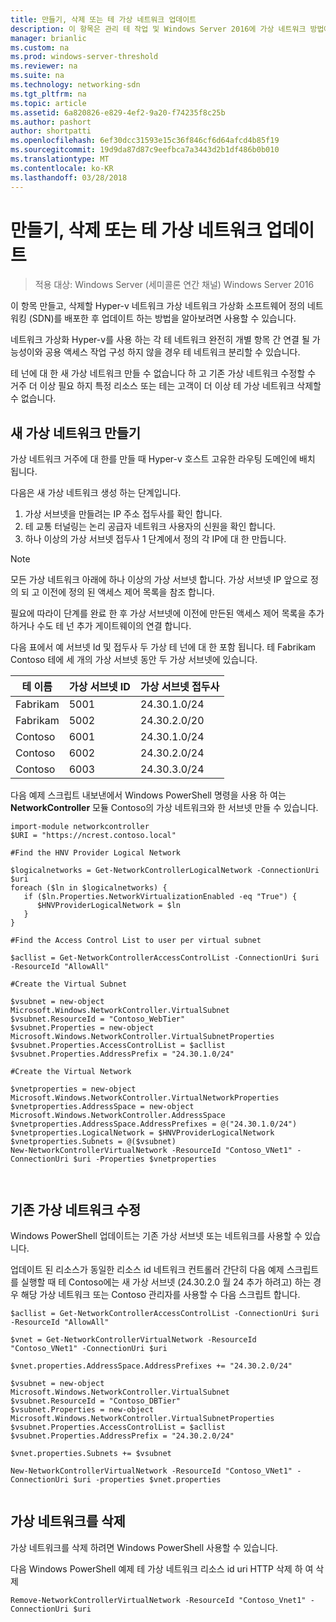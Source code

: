 ```yaml
---
title: 만들기, 삭제 또는 테 가상 네트워크 업데이트
description: 이 항목은 관리 테 작업 및 Windows Server 2016에 가상 네트워크 방법에 대해 소프트웨어 네트워킹 정의 가이드 일부입니다.
manager: brianlic
ms.custom: na
ms.prod: windows-server-threshold
ms.reviewer: na
ms.suite: na
ms.technology: networking-sdn
ms.tgt_pltfrm: na
ms.topic: article
ms.assetid: 6a820826-e829-4ef2-9a20-f74235f8c25b
ms.author: pashort
author: shortpatti
ms.openlocfilehash: 6ef30dcc31593e15c36f846cf6d64afcd4b85f19
ms.sourcegitcommit: 19d9da87d87c9eefbca7a3443d2b1df486b0b010
ms.translationtype: MT
ms.contentlocale: ko-KR
ms.lasthandoff: 03/28/2018
---
```

# <a name="create-delete-or-update-tenant-virtual-networks"></a>만들기, 삭제 또는 테 가상 네트워크 업데이트

>적용 대상: Windows Server (세미콜론 연간 채널) Windows Server 2016

이 항목 만들고, 삭제할 Hyper-v 네트워크 가상 네트워크 가상화 소프트웨어 정의 네트워킹 (SDN)를 배포한 후 업데이트 하는 방법을 알아보려면 사용할 수 있습니다.  
  
네트워크 가상화 Hyper-v를 사용 하는 각 테 네트워크 완전히 개별 항목 간 연결 될 가능성이와 공용 액세스 작업 구성 하지 않을 경우 테 네트워크 분리할 수 있습니다.  
  
테 넌에 대 한 새 가상 네트워크 만들 수 없습니다 하 고 기존 가상 네트워크 수정할 수 거주 더 이상 필요 하지 특정 리소스 또는 테는 고객이 더 이상 테 가상 네트워크 삭제할 수 없습니다.  
  
## <a name="create-a-new-virtual-network"></a>새 가상 네트워크 만들기  
  
가상 네트워크 거주에 대 한를 만들 때 Hyper-v 호스트 고유한 라우팅 도메인에 배치 됩니다.  
  
다음은 새 가상 네트워크 생성 하는 단계입니다.  
  
1. 가상 서브넷을 만들려는 IP 주소 접두사를 확인 합니다.   
2. 테 교통 터널링는 논리 공급자 네트워크 사용자의 신원을 확인 합니다.   
3. 하나 이상의 가상 서브넷 접두사 1 단계에서 정의 각 IP에 대 한 만듭니다.   
  
>[!NOTE]  
>모든 가상 네트워크 아래에 하나 이상의 가상 서브넷 합니다. 가상 서브넷 IP 앞으로 정의 되 고 이전에 정의 된 액세스 제어 목록을 참조 합니다.  
  
필요에 따라이 단계를 완료 한 후 가상 서브넷에 이전에 만든된 액세스 제어 목록을 추가 하거나 수도 테 넌 추가 게이트웨이의 연결 합니다.    
  
다음 표에서 예 서브넷 Id 및 접두사 두 가상 테 넌에 대 한 포함 됩니다. 테 Fabrikam Contoso 테에 세 개의 가상 서브넷 동안 두 가상 서브넷에 있습니다.  
  
  
  
테 이름  |가상 서브넷 ID  |가상 서브넷 접두사    
---------|---------|---------  
Fabrikam    |5001         |24.30.1.0/24           
Fabrikam     |5002         | 24.30.2.0/20          
Contoso    |6001         |  24.30.1.0/24         
Contoso    | 6002        |  24.30.2.0/24         
Contoso     | 6003        | 24.30.3.0/24          
  
다음 예제 스크립트 내보낸에서 Windows PowerShell 명령을 사용 하 여는 **NetworkController** 모듈 Contoso의 가상 네트워크와 한 서브넷 만들 수 있습니다.   
  
```  
import-module networkcontroller  
$URI = "https://ncrest.contoso.local"  
  
#Find the HNV Provider Logical Network  
  
$logicalnetworks = Get-NetworkControllerLogicalNetwork -ConnectionUri $uri  
foreach ($ln in $logicalnetworks) {  
   if ($ln.Properties.NetworkVirtualizationEnabled -eq "True") {  
      $HNVProviderLogicalNetwork = $ln  
   }  
}   
  
#Find the Access Control List to user per virtual subnet  
  
$acllist = Get-NetworkControllerAccessControlList -ConnectionUri $uri -ResourceId "AllowAll"  
  
#Create the Virtual Subnet  
  
$vsubnet = new-object Microsoft.Windows.NetworkController.VirtualSubnet  
$vsubnet.ResourceId = "Contoso_WebTier"  
$vsubnet.Properties = new-object Microsoft.Windows.NetworkController.VirtualSubnetProperties  
$vsubnet.Properties.AccessControlList = $acllist  
$vsubnet.Properties.AddressPrefix = "24.30.1.0/24"  
  
#Create the Virtual Network  
  
$vnetproperties = new-object Microsoft.Windows.NetworkController.VirtualNetworkProperties  
$vnetproperties.AddressSpace = new-object Microsoft.Windows.NetworkController.AddressSpace  
$vnetproperties.AddressSpace.AddressPrefixes = @("24.30.1.0/24")  
$vnetproperties.LogicalNetwork = $HNVProviderLogicalNetwork  
$vnetproperties.Subnets = @($vsubnet)  
New-NetworkControllerVirtualNetwork -ResourceId "Contoso_VNet1" -ConnectionUri $uri -Properties $vnetproperties  
  
  
```  
  
## <a name="modify-an-existing-virtual-network"></a>기존 가상 네트워크 수정  
Windows PowerShell 업데이트는 기존 가상 서브넷 또는 네트워크를 사용할 수 있습니다.   
  
업데이트 된 리소스가 동일한 리소스 id 네트워크 컨트롤러 간단히 다음 예제 스크립트를 실행할 때 테 Contoso에는 새 가상 서브넷 (24.30.2.0 월 24 추가 하려고) 하는 경우 해당 가상 네트워크 또는 Contoso 관리자를 사용할 수 다음 스크립트 합니다.  
  
```  
$acllist = Get-NetworkControllerAccessControlList -ConnectionUri $uri -ResourceId "AllowAll"  
  
$vnet = Get-NetworkControllerVirtualNetwork -ResourceId "Contoso_VNet1" -ConnectionUri $uri  
  
$vnet.properties.AddressSpace.AddressPrefixes += "24.30.2.0/24"  
  
$vsubnet = new-object Microsoft.Windows.NetworkController.VirtualSubnet  
$vsubnet.ResourceId = "Contoso_DBTier"  
$vsubnet.Properties = new-object Microsoft.Windows.NetworkController.VirtualSubnetProperties  
$vsubnet.Properties.AccessControlList = $acllist  
$vsubnet.Properties.AddressPrefix = "24.30.2.0/24"  
  
$vnet.properties.Subnets += $vsubnet  
  
New-NetworkControllerVirtualNetwork -ResourceId "Contoso_VNet1" -ConnectionUri $uri -properties $vnet.properties  
  
```  
  
## <a name="delete-a-virtual-network"></a>가상 네트워크를 삭제  
  
가상 네트워크를 삭제 하려면 Windows PowerShell 사용할 수 있습니다.  
  
다음 Windows PowerShell 예제 테 가상 네트워크 리소스 id uri HTTP 삭제 하 여 삭제  
  
    Remove-NetworkControllerVirtualNetwork -ResourceId "Contoso_Vnet1" -ConnectionUri $uri  


